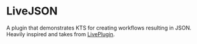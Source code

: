# LiveJSON

A plugin that demonstrates KTS for creating workflows resulting in JSON. Heavily inspired and takes from 
[LivePlugin](https://github.com/dkandalov/live-plugin).
